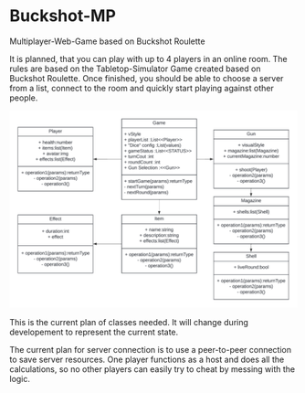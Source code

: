 # Buckshot-MP
Multiplayer-Web-Game based on Buckshot Roulette

It is planned, that you can play with up to 4 players in an online room. The rules are based on the Tabletop-Simulator Game created based on Buckshot Roulette. Once finished, you should be able to choose a server from a list, connect to the room and quickly start playing against other people.

![UML_Class_Diagram][def]

This is the current plan of classes needed. It will change during developement to represent the current state.

The current plan for server connection is to use a peer-to-peer connection to save server resources. One player functions as a host and does all the calculations, so no other players can easily try to cheat by messing with the logic. 

[def]: https://github.com/JustALostSoul/Buckshot-MP/blob/setup/resources/uml/basicUMLv1.png?raw=true